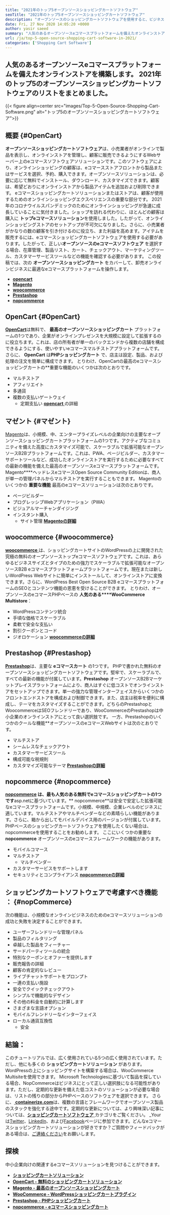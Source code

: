 ```yaml
---
title: "2021年のトップ5オープンソースショッピングカートソフトウェア" 
seoTitle: "2021年のトップ5オープンソースショッピングカートソフトウェア" 
description: "オープンソースのショッピングカートソフトウェアを使用すると、ビジネスのために低コストのオンラインeコマースWebサイトを設定できます。トップ5のフリーウェアショッピングカートを見てみましょう。" 
date: Fri, 27 Nov 2020 14:05:20 +0000
author: yasir saeed
summary: "人気のあるオープンソースeコマースプラットフォームを備えたオンラインストアを構築します。 2021年のトップ5のオープンソースショッピングカートソフトウェアのリストをまとめました。" 
url: /ja/top-5-open-source-shopping-cart-software-in-2021/
categories: ['Shopping Cart Software']
---
```


## 人気のあるオープンソースeコマースプラットフォームを備えたオンラインストアを構築します。 2021年のトップ5のオープンソースショッピングカートソフトウェアのリストをまとめました。

{{< figure align=center src="images/Top-5-Open-Source-Shopping-Cart-Software.png" alt="トップ5のオープンソースショッピングカートソフトウェア">}}


## **概要** {#OpenCart}

**オープンソースショッピングカートソフトウェア**は、小売業者がオンラインで製品を表示し、オンラインストアを管理し、顧客に販売できるようにするWebサーバー上のeコマースソフトウェアソリューションです。このソフトウェアにより、オンラインショッピングの顧客は、eコマースストアフロントから製品またはサービスを選択、予約、購入できます。オープンソースソリューションは、必要に応じて無料でインストール、ダウンロード、カスタマイズできます。顧客は、希望どおりにオンラインストアから製品アイテムを追加および削除できます。 eコマースショッピングカートソリューションまたはストアは、顧客が使用するためのオンラインショッピングエクスペリエンスの重要な部分です。
2021年のコロナウイルスパンデミックのためにオンラインショッピングが急速に成長していることに気付きました。ショップを訪れる代わりに、ほとんどの顧客は購入に **トップeコマースソリューション**を使用しました。したがって、オンラインショッピングストアのセットアップが不可欠になりました。さらに、小売業者がかなりの数の顧客を引き付けるのに役立ち、また利益を高めます。アイテムを販売するには、eコマースショッピングカートソフトウェアを使用する必要があります。したがって、正しい**オープンソースのeコマースソフトウェア** を選択する場合、在庫管理、製品リスト、カート、チェックアウト、マーケティングツール、カスタマーサービスツールなどの機能を確認する必要があります。
この投稿では、次の **オープンソースショッピングカート** をカバーして、卸売オンラインビジネスに最適なeコマースプラットフォームを操作します。
* [ **opencart** ][1]
* [ **Magento** ][2]
* [ **woocommerce** ][3]
* [ **Prestashop** ][4]
* [ **nopcommerce** ][5]

## OpenCart {#OpenCart}

[ **OpenCart**][6]は無料で、 **最高のオープンソースショッピングカート** プラットフォームの1つであり、企業がオンラインプレゼンスを大規模に設定して拡張するのに役立ちます。これは、店の所有者が単一のバックエンドから複数の店舗を構成できるようにする、使いやすいeコマースマルチストアプラットフォームです。さらに、 **OpenCart** は**PHPショッピングカート** で、店主は設定、製品、および処理の注文を簡単に構成できます。
とりわけ、OpenCartの最高のeコマースショッピングカートの**重要な機能のいくつかは次のとおりです。
* マルチストア
* アフィリエイト
* 多通貨
* 複数の支払いゲートウェイ
  * 定期支払い
[ **opencart** ][7]の詳細

## マゼント {#マゼント}

[Magento][8]は、小規模、中、エンタープライズレベルの企業向けの主要なオープンソースショッピングカートプラットフォームの1つです。アクティブなコミュニティを備えた高度にカスタマイズ可能で、スケーラブルで拡張可能なオープンソースB2Bプラットフォームです。これは、PWA、ページビルダー、カスタマーサポートツールなど、成功したオンラインストアを実行するために必要なすべての最新の機能を備えた最高のオープンソースeコマースプラットフォームです。 Magento****ヘッドレスeコマースOpen Source Community Editionは、商人が単一の管理パネルからマルチストアを実行することもできます。
Magentoのいくつかの **重要な機能** 最高のeコマースソリューションは次のとおりです。
* ページビルダー
* プログレッシブWebアプリケーション（PWA）
* ビジュアルマーチャンダイジング
* インスタント購入
  * サイト管理
[ **Magentoの詳細** ][8]

## woocommerce {#woocommerce}

[ **woocommerce** ][9]は、ショッピングカートサイトのWordPressの上に開発された究極の無料のオープンソーストップeコマースソフトウェアです。これは、あらゆるビジネスサイズとタイプのための強力でスケーラブルで拡張可能なオープンソースB2B eコマースプラットフォームプラットフォームです。現在または新しいWordPress Webサイトに簡単にインストールして、オンラインストアに変換できます。さらに、WordPress Best Open Source B2B eコマースプラットフォームのSEOとコンテンツ機能の恩恵を受けることができます。
とりわけ、オープンソースのeコマースPHPベースの **人気のある****WooCommerce Multistore**：
  * WordPressコンテンツ統合
* 手頃な価格でスケーラブル
* 柔軟で安全な支払い
* 割引クーポンとコード
* ジオロケーション
[ **woocommerceの詳細** ][10]

## Prestashop {#Prestashop}

[ **Prestashop**][11]は、主要な **eコマースカート** の1つです。 PHPで書かれた無料のオープンソースショッピングカートソフトウェアです。堅牢で、スケーラブルで、すべての最新の機能が付属しています。**Prestashop** オープンソースB2Bマーケットプレイスプラットフォームにより、商人はすぐに低コストでオンラインストアをセットアップできます。単一の強力な管理インターフェイスからいくつかのフロントエンドストアを構成および制御できます。また、店主は税率を便利に構成し、テーマをカスタマイズすることができます。どちらのPrestashopとWoocommerceはSEOフレンドリーであり、WooCommerceのPrestashopは中小企業のオンラインストアにとって良い選択肢です。
一方、Prestashopのいくつかのクールな機能**オープンソースのeコマースWebサイトは次のとおりです。
* マルチストア
* シームレスなチェックアウト
* カスタマーサービスツール
* 構成可能な税規則
* カスタマイズ可能なテーマ
[ **Prestashopの詳細** ][12]

## nopcommerce {#nopcommerce}

**[nopcommerce][13] **は、最も人気のある無料で**eコマースショッピングカートの1つです**asp.netに基づいています。** nopcommerce**は安全で安定した拡張可能なeコマースプラットフォームです。小規模、中規模、企業レベルのビジネスに適しています。マルチストアやマルチベンダーなどの素晴らしい機能があります。さらに、箱から出してモバイルデバイス用のバージョンが付属しています。 PHPベースのショッピングカートソフトウェアを使用したくない場合は、nopcommerceを使用することをお勧めします。
ここにいくつかの重要な **nopcommerce** オープンソースのeコマースフレームワークの機能があります。
* モバイルコマース
* マルチストア
  * マルチベンダー
* カスタマーサービスをサポートします
* セキュリティとコンプライアンス
[ **nopcommerceの詳細** ][14]

## **ショッピングカートソフトウェアで考慮すべき機能** ： {#nopCommerce}

次の機能は、小規模なオンラインビジネスのためのeコマースソリューションの成功と失敗を決定することができます。
* ユーザーフレンドリーな管理パネル
* 製品のフィルタリング
* 卓越した製品をフィーチャー
* サードパーティツールの統合
* 特別なクーポンとオファーを提供します
* 販売報告の詳細
* 顧客の肯定的なレビュー
* ライブチャットサポートをプロンプト
* 一連の支払い施設
* 安全でクイックチェックアウト
* シンプルで機能的なデザイン
* その他の料金を自動的に計算します
* さまざまな言語オプション
* モバイルフレンドリーなインターフェイス
* ローカル通貨互換性
  * 安全

## 結論：
このチュートリアルでは、広く使用されている5つの広く使用されています。ただし、他にも多くの **ショッピングカートソリューション** があります。 WordPressの上にショッピングサイトを構築する場合は、WooCommerce Multisiteを使用できます。 Microsoft Technologiesに基づいて製品を探している場合、NopCommerceはビジネスにとって正しい選択肢になる可能性があります。ただし、定期的な更新を備えた低コストのソリューションが必要な場合は、リストの残りの部分からPHPベースのソフトウェアを選択できます。
さらに、[ **containerize.com**][15]は、複数の言語とフレームワークでオープンソース製品のスタックを強化する途中です。定期的な更新については、より興味深い記事については、[**ショッピングカートソフトウェア** ][16]カテゴリをご覧ください。 _Yourは[Twitter][17]、[LinkedIn][18]、および[Facebook][19]ページに参​​加できます。どんなeコマースショッピングカートソリューションが好きですか？ご質問やフィードバックがある場合は、[ご連絡ください][20]をお願いします。

## 探検
中小企業向けの関連するeコマースソリューションを見つけることができます。
* [ **ショッピングカートソリューション** ][21]
* [ **OpenCart  - 無料のショッピングカートソリューション** ][22]
* [ **Magento  - 最高のオープンソースショッピングカート** ][23]
* [ **WooCommerce  -  WordPressショッピングカートプラグイン** ][24]
* [ **Prestashop  -  PHPショッピングカート** ][25]
* [ **nopcommerce  -  eコマースショッピングカート** ][26]



[1]: #OpenCart
[2]: #Magento
[3]: #WooCommerce
[4]: #PrestaShop
[5]: #nopCommerce
[6]: https://products.containerize.com/ecommerce/opencart/
[7]: https://www.opencart.com/
[8]: https://magento.com/
[9]: https://products.containerize.com/ecommerce/woocommerce/
[10]: https://woocommerce.com/
[11]: https://products.containerize.com/ecommerce/prestashop/
[12]: https://www.prestashop.com/
[13]: https://products.containerize.com/ecommerce/nopcommerce/
[14]: https://www.nopcommerce.com/
[15]: https://www.containerize.com/
[16]: https://blog.containerize.com/category/shopping-cart-software
[17]: https://twitter.com/containerize_co
[18]: https://www.linkedin.com/company/containerize/
[19]: http://facebook.com/containerize
[20]: mailto:yasir.saeed@aspose.com
[21]: https://products.containerize.com/ecommerce
[22]: https://products.containerize.com/ecommerce/opencart
[23]: https://products.containerize.com/ecommerce/magento
[24]: https://products.containerize.com/ecommerce/woocommerce
[25]: https://products.containerize.com/ecommerce/prestashop
[26]: https://products.containerize.com/ecommerce/nopcommerce
